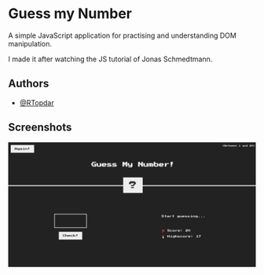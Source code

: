 
# Guess my Number

A simple JavaScript application for practising and understanding DOM manipulation.

I made it after watching the JS tutorial of Jonas Schmedtmann.


## Authors

- [@RTopdar](https://www.github.com/RTopdar)


## Screenshots

![App Screenshot](https://github.com/RTopdar/Guess-My-Number/blob/e8b8881c93bfbe299ac39469c8f21a25271ee4a7/number-guess.png)

